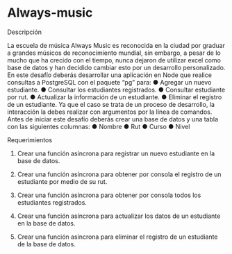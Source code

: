 # Always-music

Descripción

La escuela de música Always Music es reconocida en la ciudad por graduar a grandes
músicos de reconocimiento mundial, sin embargo, a pesar de lo mucho que ha crecido con
el tiempo, nunca dejaron de utilizar excel como base de datos y han decidido cambiar esto
por un desarrollo personalizado.
En este desafío deberás desarrollar una aplicación en Node que realice consultas a
PostgreSQL con el paquete “pg” para:
● Agregar un nuevo estudiante.
● Consultar los estudiantes registrados.
● Consultar estudiante por rut.
● Actualizar la información de un estudiante.
● Eliminar el registro de un estudiante.
Ya que el caso se trata de un proceso de desarrollo, la interacción la debes realizar con
argumentos por la línea de comandos.
Antes de iniciar este desafío deberás crear una base de datos y una tabla con las siguientes
columnas:
● Nombre
● Rut
● Curso
● Nivel

Requerimientos
1. Crear una función asíncrona para registrar un nuevo estudiante en la base de datos.

2. Crear una función asíncrona para obtener por consola el registro de un estudiante
por medio de su rut. 
3. Crear una función asíncrona para obtener por consola todos los estudiantes
registrados. 
4. Crear una función asíncrona para actualizar los datos de un estudiante en la base de
datos. 
5. Crear una función asíncrona para eliminar el registro de un estudiante de la base de
datos.

